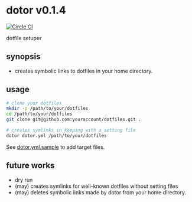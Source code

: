 # dotor v0.1.4

[![Circle CI](https://circleci.com/gh/januswel/dotor/tree/master.svg?style=shield)](https://circleci.com/gh/:user/:repo/tree/master)

dotfile setuper

## synopsis

- creates symbolic links to dotfiles in your home directory.

## usage

```sh
# clone your dotfiles
mkdir -p /path/to/your/dotfiles
cd /path/to/your/dotfiles
git clone git@github.com:youraccount/dotfiles.git .

# creates symlinks in keeping with a setting file
dotor dotor.yml /path/to/your/dotfiles
```

See [dotor.yml.sample](./dotor.yml.sample) to add target files.

## future works

- dry run
- (may) creates symlinks for well-known dotfiles without setting files
- (may) deletes symbolic links made by dotor from your home directory.
